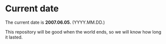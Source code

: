 # Current date

The current date is **2007.06.05.** (YYYY.MM.DD.)

This repository will be good when the world ends, so we will know how long it lasted.